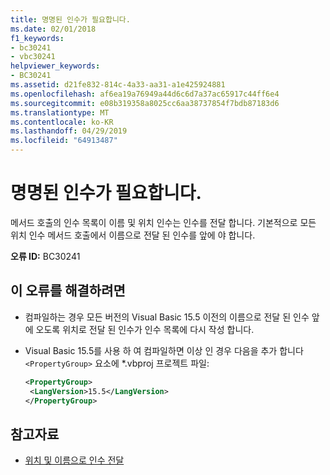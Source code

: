 ```yaml
---
title: 명명된 인수가 필요합니다.
ms.date: 02/01/2018
f1_keywords:
- bc30241
- vbc30241
helpviewer_keywords:
- BC30241
ms.assetid: d21fe832-814c-4a33-aa31-a1e425924881
ms.openlocfilehash: af6ea19a76949a44d6c6d7a37ac65917c44ff6e4
ms.sourcegitcommit: e08b319358a8025cc6aa38737854f7bdb87183d6
ms.translationtype: MT
ms.contentlocale: ko-KR
ms.lasthandoff: 04/29/2019
ms.locfileid: "64913487"
---
```

# <a name="named-argument-expected"></a>명명된 인수가 필요합니다.

메서드 호출의 인수 목록이 이름 및 위치 인수는 인수를 전달 합니다. 기본적으로 모든 위치 인수 메서드 호출에서 이름으로 전달 된 인수를 앞에 야 합니다.  
  
 **오류 ID:** BC30241  
  
## <a name="to-correct-this-error"></a>이 오류를 해결하려면  
  
- 컴파일하는 경우 모든 버전의 Visual Basic 15.5 이전의 이름으로 전달 된 인수 앞에 오도록 위치로 전달 된 인수가 인수 목록에 다시 작성 합니다.  

- Visual Basic 15.5를 사용 하 여 컴파일하면 이상 인 경우 다음을 추가 합니다 `<PropertyGroup>` 요소에 \*.vbproj 프로젝트 파일:
 
   ```xml
   <PropertyGroup>
    <LangVersion>15.5</LangVersion>
   </PropertyGroup>
   ```  
  
## <a name="see-also"></a>참고자료

- [위치 및 이름으로 인수 전달](../../visual-basic/programming-guide/language-features/procedures/passing-arguments-by-position-and-by-name.md)
